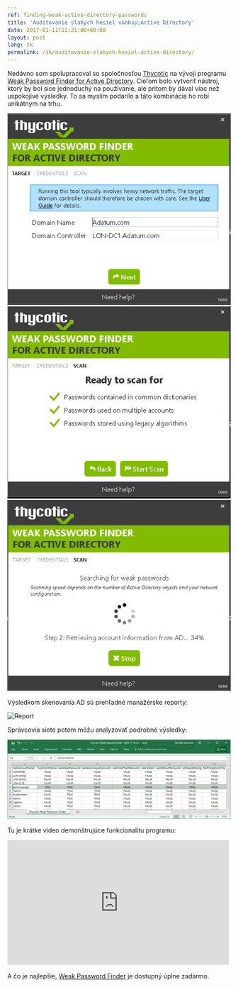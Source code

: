 ```yaml
---
ref: finding-weak-active-directory-passwords
title: 'Auditovanie slabých hesiel v&nbsp;Active Directory'
date: 2017-01-11T22:21:00+00:00
layout: post
lang: sk
permalink: /sk/auditovanie-slabych-hesiel-active-directory/
---
```


Nedávno som spolupracoval so spoločnosťou [Thycotic](https://thycotic.com/) na vývoji programu [Weak Password Finder for Active Directory](https://thycotic.com/solutions/free-it-tools/weak-password-finder/weak-password-finder-nvlss/). Cieľom bolo vytvoriť nástroj, ktorý by bol síce jednoduchý na používanie, ale pritom by dával viac než uspokojivé výsledky. To sa myslím podarilo a táto kombinácia ho robí unikátnym na trhu.

![Screenshot 1](/wp-content/uploads/scanner_screen01.png)
![Screenshot 2](/wp-content/uploads/scanner_screen03.png)
![Screenshot 3](/wp-content/uploads/scanner_screen04.png)

Výsledkom skenovania AD sú prehľadné manažérske reporty:

![Report](https://thycotic.com/wp-content/uploads/2016/12/Weak-Password-Finder-Report-page-2.jpg)

Správcovia siete potom môžu analyzovať podrobné výsledky:

![CSV Report](/wp-content/uploads/thycotic_spreadsheet.png)

Tu je krátke video demonštrujúce funkcionalitu programu:

<iframe allowfullscreen="allowfullscreen" frameborder="0" height="281" mozallowfullscreen="mozallowfullscreen" src="https://player.vimeo.com/video/197521549" title="Weak Password Finder Demo" webkitallowfullscreen="webkitallowfullscreen" width="500"></iframe>

A&nbsp;čo je&nbsp;najlepšie, [Weak Password Finder](https://thycotic.com/solutions/free-it-tools/weak-password-finder/weak-password-finder-nvlss/) je&nbsp;dostupný úplne zadarmo.